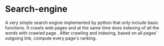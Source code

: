 # Search-engine
A very simple search engine implemented by python that only include basic functions. It crawls web pages and at the same time does indexing of all the words with crawled page . After crawling and indexing, based on all pages' outgoing link, compute every page's ranking.
